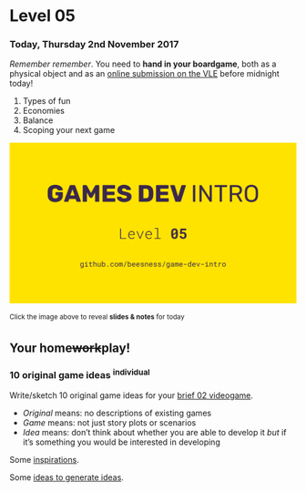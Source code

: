 # Level 05

### Today, Thursday 2nd November 2017

*Remember remember*. You need to **hand in your boardgame**, both as a physical object and as an [online submission on the VLE](https://learn.gold.ac.uk/mod/assign/view.php?id=494284) before midnight today!

1. Types of fun
2. Economies 
3. Balance
4. Scoping your next game

[![](assets/pres.png)](https://docs.google.com/presentation/d/1CEv4qSAAI8awZnWst-6K-UmWdJZNSUpCmrySMbFa1xw/edit?usp=sharing) 

<sup>Click the image above to reveal  **slides & notes** for today</sup>

## Your home<del>work</del>play!

### 10 original game ideas <sup>individual</sup>

Write/sketch 10 original game ideas for your [brief 02 videogame](../../README.md#brief-02). 

* *Original* means: no descriptions of existing games
* *Game* means: not just story plots or scenarios
* *Idea* means: don’t think about whether you are able to develop it *but* if it’s something you would be interested in developing

Some [inspirations](http://ludumdare.com/compo/ludumdare/).

<!-- Adapted from http://mycours.es/gamedesign2016/assignments/too-many-ideas -->

Some [ideas to generate ideas](https://gamedesignconcepts.wordpress.com/2009/07/09/level-4-the-early-stages-of-the-design-process/). 








<!--

---------

# Notes to self

from https://vimeo.com/86738382

> Hacking accounting machines into expressive machines

> problem-making rather than problem-solving

> criticality

> embracing, celebrating dysfuctional system

from https://vimeo.com/206651691

> new ideas require new forms, it's not just about putting a new, maybe political or critical face, on top of an existing game system

> _the mechanic is the message_

> scoping: establishing the boundaries (of your game, of your argument)

> what's the rhetorical scope, ie the argument you want to make, the message you want to convey through your game?

> go very abstract, or go very specific

possible brief could be to make Pong, and then break Pong, eg: http://www.kongregate.com/games/pixelate/understanding-games-episode-1

LimPong http://www.gamesforchange.org/play/lim

More arty games here https://gamedesignconcepts.wordpress.com/2009/07/16/level-6-games-and-art/



From https://gamedesignconcepts.wordpress.com/2009/07/06/level-3-formal-elements-of-games/

**There are many ways to critically analyse a game, but I offer a three-step process**

1. Describe the game’s formal elements. Do not interpret at this point, simply state what is there.
2. Describe the results of the formal elements when put in motion. How do the different elements interact? What is the play of the game like? Is it effective?
3. Try to understand why the designer chose those elements and not others. Why this particular player structure, and why that set of resources? What would have happened if the designer had chosen differently?

Some questions to ask yourself during a critical analysis at various stages:

* What challenges do the players face? What actions can players take to overcome those challenges?
* How do players affect each other?
* Is the game perceived by the players as fair? (Note that it may or may not actually be fair. Perception and reality often differ.)
* Is the game replayable? Are there multiple paths to victory, varied start positions, or optional rules that cause the experience to be different each time?
* What is the game’s intended audience? Is the game appropriate for that audience?
* What is the “core” of the game — the one thing you do over and over that represents the main “fun” part?

-->